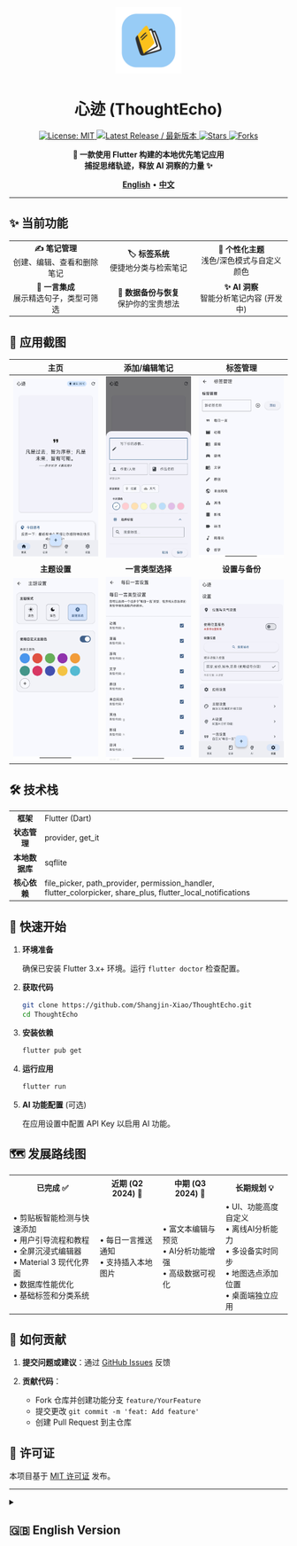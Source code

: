 <div align="center">
  <img src="res/icon.png" alt="心迹 Logo / ThoughtEcho Logo" width="120">
  
  # 心迹 (ThoughtEcho)
  
  <p>
    <a href="https://github.com/Shangjin-Xiao/ThoughtEcho/blob/main/LICENSE">
      <img src="https://img.shields.io/github/license/Shangjin-Xiao/ThoughtEcho?style=flat-square" alt="License: MIT">
    </a>
    <a href="https://github.com/Shangjin-Xiao/ThoughtEcho/releases/latest">
      <img src="https://img.shields.io/github/v/release/Shangjin-Xiao/ThoughtEcho?include_prereleases&style=flat-square&color=green&label=最新版本" alt="Latest Release / 最新版本">
    </a>
    <!-- TODO: If CI is set up later, uncomment and potentially update the workflow filename -->
    <!-- <img src="https://img.shields.io/github/workflow/status/Shangjin-Xiao/ThoughtEcho/CI?style=flat-square" alt="Build Status / 构建状态"> -->
    <a href="https://github.com/Shangjin-Xiao/ThoughtEcho/stargazers">
      <img src="https://img.shields.io/github/stars/Shangjin-Xiao/ThoughtEcho?style=flat-square&color=yellow" alt="Stars">
    </a>
    <a href="https://github.com/Shangjin-Xiao/ThoughtEcho/network/members">
      <img src="https://img.shields.io/github/forks/Shangjin-Xiao/ThoughtEcho?style=flat-square&color=blue" alt="Forks">
    </a>
  </p>

  <p>
    <b>📝 一款使用 Flutter 构建的本地优先笔记应用<br>
    捕捉思绪轨迹，释放 AI 洞察的力量 ✨</b>
  </p>
  
  <p>
    <a href="#-english-version"><b>English</b></a> • 
    <a href="#-中文版本"><b>中文</b></a>
  </p>
  
</div>

---

<div id="-中文版本">

## ✨ 当前功能

<div align="center">
  <table>
    <tr>
      <td align="center" width="33%"><b>✍️ 笔记管理</b><br>创建、编辑、查看和删除笔记</td>
      <td align="center" width="33%"><b>🏷️ 标签系统</b><br>便捷地分类与检索笔记</td>
      <td align="center" width="33%"><b>🎨 个性化主题</b><br>浅色/深色模式与自定义颜色</td>
    </tr>
    <tr>
      <td align="center"><b>💬 一言集成</b><br>展示精选句子，类型可筛选</td>
      <td align="center"><b>💾 数据备份与恢复</b><br>保护你的宝贵想法</td>
      <td align="center"><b>✨ AI 洞察</b><br>智能分析笔记内容 (开发中)</td>
    </tr>
  </table>
</div>

## 📸 应用截图

| 主页 | 添加/编辑笔记 | 标签管理 |
|:---:|:---:|:---:|
| ![主页](res/homepage.jpg) | ![添加/编辑笔记](res/add.jpg) | ![标签管理](res/tags.jpg) |
| **主题设置** | **一言类型选择** | **设置与备份** |
| ![主题设置](res/theme_setting.jpg) | ![一言类型选择](res/choose_yiyan.jpg) | ![设置与备份](res/settingpage.jpg) |


## 🛠️ 技术栈

<div align="center">
  <table>
    <tr>
      <td align="center"><b>框架</b></td>
      <td>Flutter (Dart)</td>
    </tr>
    <tr>
      <td align="center"><b>状态管理</b></td>
      <td>provider, get_it</td>
    </tr>
    <tr>
      <td align="center"><b>本地数据库</b></td>
      <td>sqflite</td>
    </tr>
    <tr>
      <td align="center"><b>核心依赖</b></td>
      <td>file_picker, path_provider, permission_handler, flutter_colorpicker, share_plus, flutter_local_notifications</td>
    </tr>
  </table>
</div>

## 🚀 快速开始

1. **环境准备** 
   
   确保已安装 Flutter 3.x+ 环境。运行 `flutter doctor` 检查配置。

2. **获取代码**
   ```bash
   git clone https://github.com/Shangjin-Xiao/ThoughtEcho.git
   cd ThoughtEcho
   ```

3. **安装依赖**
   ```bash
   flutter pub get
   ```

4. **运行应用**
   ```bash
   flutter run
   ```

5. **AI 功能配置** (可选)
   
   在应用设置中配置 API Key 以启用 AI 功能。

## 🗺️ 发展路线图

<div align="center">
  <table>
    <tr>
      <th>已完成 ✅</th>
      <th>近期 (Q2 2024) 🚧</th>
      <th>中期 (Q3 2024) 📅</th>
      <th>长期规划 💡</th>
    </tr>
    <tr>
      <td>
        • 剪贴板智能检测与快速添加<br>
        • 用户引导流程和教程<br>
        • 全屏沉浸式编辑器<br>
        • Material 3 现代化界面<br>
        • 数据库性能优化<br>
        • 基础标签和分类系统
      </td>
      <td>
        • 每日一言推送通知<br>
        • 支持插入本地图片
      </td>
      <td>
        • 富文本编辑与预览<br>
        • AI分析功能增强<br>
        • 高级数据可视化
      </td>
      <td>
        • UI、功能高度自定义<br>
        • 离线AI分析能力<br>
        • 多设备实时同步<br>
        • 地图选点添加位置<br>
        • 桌面端独立应用
      </td>
    </tr>
  </table>
</div>

## 🤝 如何贡献

1. **提交问题或建议**：通过 [GitHub Issues](https://github.com/Shangjin-Xiao/ThoughtEcho/issues) 反馈

2. **贡献代码**：
   - Fork 仓库并创建功能分支 `feature/YourFeature`
   - 提交更改 `git commit -m 'feat: Add feature'`
   - 创建 Pull Request 到主仓库

## 📄 许可证

本项目基于 [MIT 许可证](LICENSE) 发布。
</div>

---

<details id="-english-version">
<summary><h2>🇬🇧 English Version</h2></summary>

## ✨ Current Features

<div align="center">
  <table>
    <tr>
      <td align="center" width="33%"><b>✍️ Note Management</b><br>Create, edit, view, and delete notes</td>
      <td align="center" width="33%"><b>🏷️ Tag System</b><br>Organize and retrieve notes easily</td>
      <td align="center" width="33%"><b>🎨 Personalized Themes</b><br>Light/dark modes & custom colors</td>
    </tr>
    <tr>
      <td align="center"><b>💬 Hitokoto Integration</b><br>Display quotes with type filtering</td>
      <td align="center"><b>💾 Data Backup & Restore</b><br>Protect your valuable ideas</td>
      <td align="center"><b>✨ AI Insights</b><br>Smart note analysis (WIP)</td>
    </tr>
  </table>
</div>

## 📸 Application Screenshots

| Homepage | Add/Edit Note | Tag Management |
|:---:|:---:|:---:|
| ![Homepage](res/homepage.jpg) | ![Add/Edit Note](res/add.jpg) | ![Tag Management](res/tags.jpg) |
| **Theme Settings** | **Hitokoto Types** | **Settings & Backup** |
| ![Theme Settings](res/theme_setting.jpg) | ![Hitokoto Types](res/choose_yiyan.jpg) | ![Settings & Backup](res/settingpage.jpg) |


## 🛠️ Tech Stack

<div align="center">
  <table>
    <tr>
      <td align="center"><b>Framework</b></td>
      <td>Flutter (Dart)</td>
    </tr>
    <tr>
      <td align="center"><b>State Management</b></td>
      <td>provider, get_it</td>
    </tr>
    <tr>
      <td align="center"><b>Local Database</b></td>
      <td>sqflite</td>
    </tr>
    <tr>
      <td align="center"><b>Core Dependencies</b></td>
      <td>file_picker, path_provider, permission_handler, flutter_colorpicker, share_plus, flutter_local_notifications</td>
    </tr>
  </table>
</div>

## 🚀 Quick Start

1. **Prerequisites** 
   
   Ensure Flutter 3.x+ is installed. Run `flutter doctor` to check.

2. **Get the Code**
   ```bash
   git clone https://github.com/Shangjin-Xiao/ThoughtEcho.git
   cd ThoughtEcho
   ```

3. **Install Dependencies**
   ```bash
   flutter pub get
   ```

4. **Run the App**
   ```bash
   flutter run
   ```

5. **AI Feature Configuration** (Optional)
   
   Configure the API Key in app settings to enable AI features.

## 🗺️ Development Roadmap

<div align="center">
  <table>
    <tr>
      <th>Near Term (Q2 2024) 🚧</th>
      <th>Mid Term (Q3 2024) 📅</th>
      <th>Long Term 💡</th>
    </tr>
    <tr>
      <td>
        • New user onboarding flow<br>
        • Smart clipboard detection<br>
        • Daily Hitokoto notifications<br>
        • Database performance optimization<br>
        • Bug fixes & stability
      </td>
      <td>
        • Markdown editing & preview<br>
        • Image & file support<br>
        • AI feature enhancement<br>
        • Deep UI customization
      </td>
      <td>
        • Local AI analysis<br>
        • Code refactoring<br>
        • Cloud sync (to be evaluated)
      </td>
    </tr>
  </table>
</div>

## 🤝 How to Contribute

1. **Report Issues or Suggestions**: Via [GitHub Issues](https://github.com/Shangjin-Xiao/ThoughtEcho/issues)

2. **Contribute Code**:
   - Fork the repo and create feature branch `feature/YourFeature`
   - Commit changes `git commit -m 'feat: Add feature'`
   - Create Pull Request to main repository

## 📄 License

This project is licensed under the [MIT License](LICENSE).

</details>
